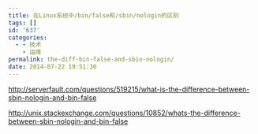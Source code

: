 ```yaml
---
title: 在Linux系统中/bin/false和/sbin/nologin的区别
tags: []
id: '637'
categories:
  - - 技术
    - 运维
permalink: the-diff-bin-false-and-sbin-nologin/
date: 2014-07-22 19:51:30
---
```


http://serverfault.com/questions/519215/what-is-the-difference-between-sbin-nologin-and-bin-false

http://unix.stackexchange.com/questions/10852/whats-the-difference-between-sbin-nologin-and-bin-false